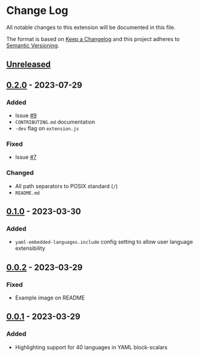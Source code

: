 # Change Log

All notable changes to this extension will be documented in this file.

The format is based on [Keep a Changelog](http://keepachangelog.com/) and this project adheres to [Semantic Versioning](https://semver.org/).

## [Unreleased]
## [0.2.0] - 2023-07-29
### Added
- Issue [#9](https://github.com/harrydowning/yaml-embedded-languages/issues/9)
- `CONTRIBUTING.md` documentation
- `-dev` flag on `extension.js`

### Fixed
- Issue [#7](https://github.com/harrydowning/yaml-embedded-languages/issues/7)

### Changed
- All path separators to POSIX standard (`/`)
- `README.md`

## [0.1.0] - 2023-03-30
### Added
- `yaml-embedded-languages.include` config setting to allow user language extensibility

## [0.0.2] - 2023-03-29
### Fixed
- Example image on README
## [0.0.1] - 2023-03-29

### Added
- Highlighting support for 40 languages in YAML block-scalars

[unreleased]: https://github.com/harrydowning/yaml-embedded-languages/compare/v0.2.0...HEAD
[0.2.0]: https://github.com/harrydowning/yaml-embedded-languages/compare/v0.1.0...v0.2.0
[0.1.0]: https://github.com/harrydowning/yaml-embedded-languages/compare/v0.0.2...v0.1.0
[0.0.2]: https://github.com/harrydowning/yaml-embedded-languages/compare/v0.0.1...v0.0.2
[0.0.1]: https://github.com/harrydowning/yaml-embedded-languages/releases/tag/v0.0.1